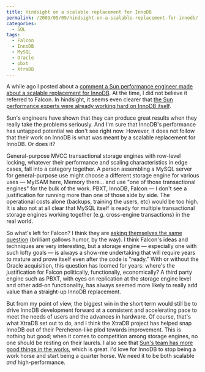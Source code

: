 ```yaml
---
title: Hindsight on a scalable replacement for InnoDB
permalink: /2009/05/09/hindsight-on-a-scalable-replacement-for-innodb/
categories:
  - SQL
tags:
  - Falcon
  - InnoDB
  - MySQL
  - Oracle
  - pbxt
  - XtraDB
---
```

A while ago I posted about a [comment a Sun performance engineer made about a scalable replacement for InnoDB][1]. At the time, I did not believe it referred to Falcon. In hindsight, it seems even clearer that [the Sun performance experts were already working hard on InnoDB itself][2].

Sun's engineers have shown that they can produce great results when they really take the problems seriously. And I'm sure that InnoDB's performance has untapped potential we don't see right now. However, it does not follow that their work on InnoDB is what was meant by a scalable replacement for InnoDB. Or does it?

General-purpose MVCC transactional storage engines with row-level locking, whatever their performance and scaling characteristics in edge cases, fall into a category together. A person assembling a MySQL server for general-purpose use might choose a different storage engine for various uses &#8212; MyISAM here, Memory there&#8230; and use "one of those transactional engines" for the bulk of the work. PBXT, InnoDB, Falcon &#8212; I don't see a justification for running more than one of those side by side. The operational costs alone (backups, training the users, etc) would be too high. It is also not at all clear that MySQL itself is ready for multiple transactional storage engines working together (e.g. cross-engine transactions) in the real world.

So what's left for Falcon? I think they are [asking themselves the same question][3] (brilliant gallows humor, by the way). I think Falcon's ideas and techniques are very interesting, but a storage engine &#8212; especially one with such lofty goals &#8212; is always a show-me undertaking that will require years to mature and prove itself even after the code is "ready." With or without the Oracle acquisition, this question has loomed for years: where's the justification for Falcon politically, functionally, economically? A third party engine such as PBXT, with eyes on replication at the storage engine level and other add-on functionality, has always seemed more likely to really add value than a straight-up InnoDB replacement.

But from my point of view, the biggest win in the short term would still be to drive InnoDB development forward at a consistent and accelerating pace to meet the needs of users and the advances in hardware. Of course, that's what XtraDB set out to do, and I think the XtraDB project has helped snap InnoDB out of their Percheron-like plod towards improvement. This is nothing but good; when it comes to competition among storage engines, no one should be resting on their laurels. I also see that [Sun's team has more good things in the works][4], which is great. I'd love for InnoDB to stop being a work horse and start being a quarter horse. We need it to be both scalable *and* high-performance.

 [1]: http://www.xaprb.com/blog/2009/01/13/what-is-the-scalable-replacement-for-innodb/
 [2]: http://dimitrik.free.fr/db_STRESS_MySQL_540_and_others_Apr2009.html
 [3]: http://carotid.blogspot.com/2009_04_01_archive.html#8499683187188909543
 [4]: http://blogs.sun.com/dlutz/entry/concurrent_commit_revisited
